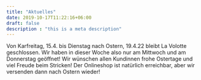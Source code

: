 ```yaml
---
title: "Aktuelles"
date: 2019-10-17T11:22:16+06:00
draft: false
description : "this is a meta description"
---
```



Von Karfreitag, 15.4. bis Dienstag nach Ostern, 19.4.22 bleibt La Volotte geschlossen.
Wir haben in dieser Woche also nur am Mittwoch und am Donnerstag geöffnet!
Wir wünschen allen Kundinnen frohe Ostertage und viel Freude beim Stricken!
Der Onlineshop ist natürlich erreichbar, aber wir versenden dann nach Ostern wieder!
